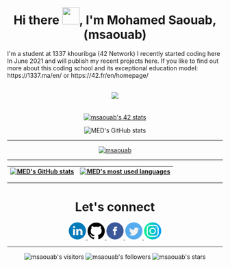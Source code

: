 <h1 align="center">
	Hi there <img src="https://user-images.githubusercontent.com/49567393/149633910-977f6211-103e-4220-b74d-8bf8cd9a896f.gif" width="40" height="40">, I'm Mohamed
	Saouab, (msaouab)</h1>
	I'm a student at 1337 khouribga (42 Network) I recently started coding here In June 2021 and will publish my recent projects here. If you like to find out more about this coding school and its exceptional education model: https://1337.ma/en/ or https://42.fr/en/homepage/
	</br>
	</br>
	
<p align="center">
	<img src="https://user-images.githubusercontent.com/49567393/132992023-9715d770-4225-497a-9eea-041e3d037186.gif" /><br><br>
</p>
<p align="center">
	<a href="https://github.com/oakoudad/badge42"><img src="https://badge.mediaplus.ma/greenbinary/msaouab" alt="msaouab's 42 stats" /></a>
</p>
<!-- <p> -->
<!-- </p> -->
<!-- <p align="center">
	<a href="https://github.com/msaouab">
		<img src="https://badge42.herokuapp.com/api/stats/msaouab?darkmode=true&cursus=42cursus" />
	</a>
</p> -->
<div align="center">

![MED's GitHub stats](https://github-readme-stats.vercel.app/api?username=msaouab&show_icons=true&theme=cobalt)
</div>

---
<p align=center>
	<a href="https://github.com/ryo-ma/github-profile-trophy"><img src="https://github-profile-trophy.vercel.app/?username=msaouab&theme=onedark&row=1&column=7" alt="msaouab"/></a>
</p>

---

 | [![MED's GitHub stats](https://github-readme-stats.vercel.app/api?username=msaouab&count_private=true&show_icons=true&hide=issues&hide_border=true&theme=dracula)](https://github.com/msaouab?tab=repositories) | [![MED's most used languages](https://github-readme-stats.vercel.app/api/top-langs/?username=msaouab&layout=compact&hide_border=true&theme=dracula)](https://github.com/msaouab?tab=repositories) |
|:-:|:-:|
 ---
<h1 align="center">Let's connect</h1>
  
<p align="center">
<a href="https://www.linkedin.com/in/msaouab">
 <img src="/img/linkedin.png" width="40" />
</a>
<a href="https://github.com/msaouab">
 <img src="/img/github-logo.png" width="40" />
</a>
<a href="https://www.facebook.com/msaouab">
 <img src="/img/facebook.png" width="40" />
</a>
<a href="https://twitter.com/msaouab">
 <img src="/img/twitter.png" width="40" />
</a>
<a href="https://www.instagram.com/themedsaouab/">
 <img src="/img/instagram.png" width="40" />
</a>
  </p>

 ---
  
  <p align="center">
	<img alt="msaouab's visitors" src="https://komarev.com/ghpvc/?username=msaouab&color=blue&style=flat&label=visitors" />
	<img alt="msaouab's followers" src="https://img.shields.io/github/followers/msaouab?color=blue" />
	<img alt="msaouab's stars" src="https://img.shields.io/github/stars/msaouab?color=blue" />
</p>
